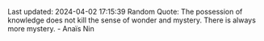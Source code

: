 Last updated: 2024-04-02 17:15:39
Random Quote: The possession of knowledge does not kill the sense of wonder and mystery. There is always more mystery. - Anaïs Nin